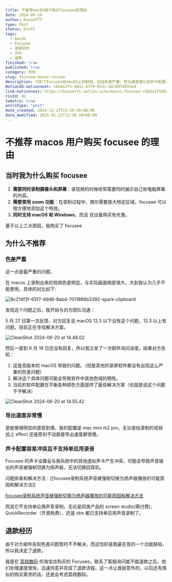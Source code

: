```yaml
---
title: 不推荐macOS用户购买focusee的理由
date: 2024-06-20
author: KazooTTT
type: Post
status: Draft
tags:
  - macOS
  - Focusee
  - 录屏软件
  - 评价
  - 退款
finished: true
published: true
category: 软件
slug: focusee-macos-review
description: 分析了Focusee在macOS上的缺陷，包括色差严重、导出速度慢以及声卡配置冲突等问题，并分享了作者的退款经历。
NotionID-notionnext: c6b6e2f5-9da1-43f9-b531-b07d974815ed
link-notionnext: https://kazoottt.notion.site/macos-focusee-c6b6e2f59da143f9b531b07d974815ed
rinId: 42
toAstro: true
astroType: "post"
date_created: 2024-12-17T13:34:45+08:00
date_modified: 2025-01-22T13:39:19+08:00
---
```


# 不推荐 macos 用户购买 focusee 的理由

## 当时我为什么购买 focusee

1. **需要同时录制摄像头和屏幕**：录视频的时候经常需要同时展示自己和电脑屏幕的内容。
2. **需要使用 zoom 功能**：在录制过程中，偶尔需要放大特定区域，focusee 可以很方便地添加这个特效。
3. **同时支持 macOS 和 Windows**，而且
   双设备购买有优惠。

基于以上三点原因，我购买了 focusee

## 为什么不推荐

### 色差严重

这一点是最严重的问题。

在 macos 上录制出来的视频色差明显，与实际画面相差很大，大到我认为几乎不能使用，具体的对比如下:

![8c214f3f-65f7-49d6-8abd-7011886b3392-spark-clipboard](https://pictures.kazoottt.top/2024/06/20240620-f8632859027aa520b2acfe05f8010997.jpg)

发现这个问题之后，我开始与对方团队沟通：

5 月 27 日第一次反馈，对方回复说 macOS 12.3 以下没有这个问题，12.3 以上有问题，目前正在寻找解决方案。

![CleanShot 2024-06-20 at 14.48.02](https://pictures.kazoottt.top/2024/06/20240620-7c6bb9ad347fed77aba7ee6ec6316dd0.png)

然后一直到 6 月 18 日还没有回复，所以我又发了一次邮件询问进度。结果对方告知：

1. 这是高版本的 macOS 导致的问题。（但是其他的录屏软件都没有出现这么严重的色差问题）
2. 解决这个具体问题可能会导致软件中其他色域的牺牲。
3. 当前的软件配置在平衡各种颜色方面提供了最佳解决方案（也就是说这个问题不予解决）

![CleanShot 2024-06-20 at 14.55.42](https://pictures.kazoottt.top/2024/06/20240620-0edca0a2dee7d10c1877c25a3aa1fbd3.png)

### 导出速度非常慢

是能够很明显的感受到慢，我的配置是 mac mini m2 pro，无论是给录制的视频加上 effect 还是原封不动直接导出速度都很慢。

### 声卡配置容易冲突且不支持单应用录音

Focusee 的声卡设置会与我系统中的其他虚拟声卡产生冲突，可能会导致声音输出的声音被强制切换为扬声器，无法切换回耳机。

问题排查和解决方法：[[focusee录制系统声音被强制切换为扬声器播放的可能原因和解决方法]]

[focusee录制系统声音被强制切换为扬声器播放的可能原因和解决方法](https://www.kazoottt.top/article/possible-causes-and-solutions-for-focusee-switching-system-audio-to-speaker-playback-forcibly-zh)

而且它不支持单应用声音录制，无论是同类产品的 screen studio(需付费)，QuickRecorder（开源免费），还是 obs 都已支持单应用声音录制了。

## 退款经历

由于对方邮件告知色差问题暂时不予解决，而这恰好是我最在意的一个功能缺陷，所以我决定了退款。

我是在 [荔枝数码](https://lizhi.shop/) 的淘宝店购买的 Focusee。联系了客服询问能不能退款之后，他们处理速度很快，迅速同意并完成了退款流程。这一点让我挺意外的，以后还有类似的购买需求的话，还是会考虑荔枝数码。
